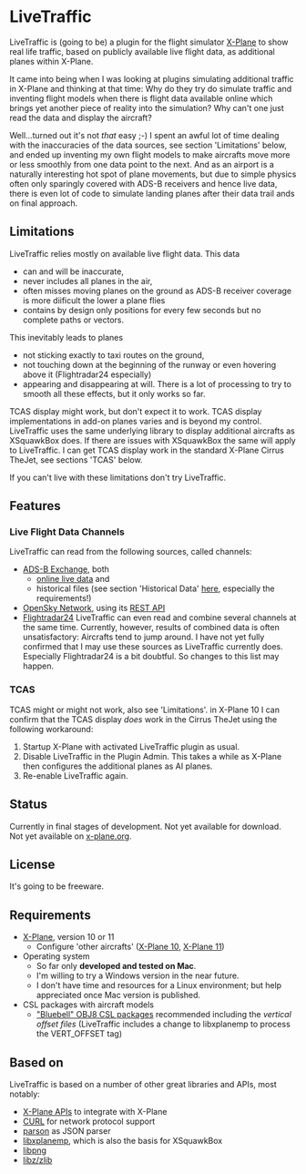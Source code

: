 # LiveTraffic
LiveTraffic is (going to be) a plugin for the flight simulator [X-Plane](https://www.x-plane.com) to show real life traffic, based on publicly available live flight data, as additional planes within X-Plane.

It came into being when I was looking at plugins simulating additional traffic in X-Plane and thinking at that time: Why do they try do simulate traffic and inventing flight models when there is flight data available online which brings yet another piece of reality into the simulation? Why can't one just read the data and display the aircraft?

Well...turned out it's not *that* easy ;-)
I spent an awful lot of time dealing with the inaccuracies of the data sources, see section 'Limitations' below, and ended up inventing my own flight models to make aircrafts move more or less smoothly from one data point to the next. And as an airport is a naturally interesting hot spot of plane movements, but due to simple physics often only sparingly covered with ADS-B receivers and hence live data, there is even lot of code to simulate landing planes after their data trail ands on final approach.

## Limitations
LiveTraffic relies mostly on available live flight data. This data
- can and will be inaccurate,
- never includes all planes in the air,
- often misses moving planes on the ground as ADS-B receiver coverage is more diificult the lower a plane flies
- contains by design only positions for every few seconds but no complete paths or vectors.

This inevitably leads to planes
- not sticking exactly to taxi routes on the ground,
- not touching down at the beginning of the runway or even hovering above it (Flightradar24 especially)
- appearing and disappearing at will.
There is a lot of processing to try to smooth all these effects, but it only works so far.

TCAS display might work, but don't expect it to work. TCAS display implementations in add-on planes varies and is beyond my control. LiveTraffic uses the same underlying library to display additional aircrafts as XSquawkBox does. If there are issues with XSquawkBox the same will apply to LiveTraffic.
I can get TCAS display work in the standard X-Plane Cirrus TheJet, see sections 'TCAS' below.

If you can't live with these limitations don't try LiveTraffic.

## Features

### Live Flight Data Channels
LiveTraffic can read from the following sources, called channels:
- [ADS-B Exchange](https://www.adsbexchange.com), both
    - [online live data](https://www.adsbexchange.com/data) and
    - historical files (see section 'Historical Data' [here](https://www.adsbexchange.com/data/), especially the requirements!)
- [OpenSky Network](https://opensky-network.org), using its [REST API](https://opensky-network.org/apidoc/index.html)
- [Flightradar24](https://www.flightradar24.com)
LiveTraffic can even read and combine several channels at the same time. Currently, however, results of combined data is often unsatisfactory: Aircrafts tend to jump around.
I have not yet fully confirmed that I may use these sources as LiveTraffic currently does. Especially Flightradar24 is a bit doubtful. So changes to this list may happen.

### TCAS
TCAS might or might not work, also see 'Limitations'.
in X-Plane 10 I can confirm that the TCAS display *does* work in the Cirrus TheJet using the following workaround:
1. Startup X-Plane with activated LiveTraffic plugin as usual.
1. Disable LiveTraffic in the Plugin Admin. This takes a while as X-Plane then configures the additional planes as AI planes.
1. Re-enable LiveTraffic again.

## Status
Currently in final stages of development.
Not yet available for download.
Not yet available on [x-plane.org](https://forums.x-plane.org/index.php?/files/).

## License
It's going to be freeware.

## Requirements
- [X-Plane](https://www.x-plane.com), version 10 or 11
    - Configure 'other aircrafts' ([X-Plane 10](https://www.x-plane.com/manuals/desktop/10/#changingthenumberofotheraircraft), [X-Plane 11](https://x-plane.com/manuals/desktop/#changingthenumberofotheraircraft))
- Operating system
    - So far only **developed and tested on Mac**.
    - I'm willing to try a Windows version in the near future.
    - I don't have time and resources for a Linux environment; but help appreciated once Mac version is published.
- CSL packages with aircraft models
    - ["Bluebell" OBJ8 CSL packages](https://forums.x-plane.org/index.php?/files/file/37041-bluebell-obj8-csl-packages/) recommended including the *vertical offset files* (LiveTraffic includes a change to libxplanemp to process the VERT_OFFSET tag)

## Based on
LiveTraffic is based on a number of other great libraries and APIs, most notably:
- [X-Plane APIs](https://developer.x-plane.com/sdk/plugin-sdk-documents/) to integrate with X-Plane
- [CURL](https://curl.haxx.se/libcurl/) for network protocol support
- [parson](https://github.com/kgabis/parson) as JSON parser
- [libxplanemp](https://github.com/kuroneko/libxplanemp), which is also the basis for XSquawkBox
- [libpng](http://www.libpng.org/pub/png/libpng.html)
- [libz/zlib](https://zlib.net)
